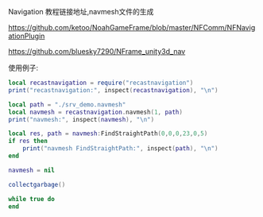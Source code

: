 
Navigation 教程链接地址,navmesh文件的生成

https://github.com/ketoo/NoahGameFrame/blob/master/NFComm/NFNavigationPlugin

https://github.com/bluesky7290/NFrame_unity3d_nav

使用例子:
```lua
local recastnavigation = require("recastnavigation")
print("recastnavigation:", inspect(recastnavigation), "\n")

local path = "./srv_demo.navmesh"
local navmesh = recastnavigation.navmesh(1, path)
print("navmesh:", inspect(navmesh), "\n")

local res, path = navmesh:FindStraightPath(0,0,0,23,0,5)
if res then
    print("navmesh FindStraightPath:", inspect(path), "\n")
end

navmesh = nil

collectgarbage()

while true do
end
```
